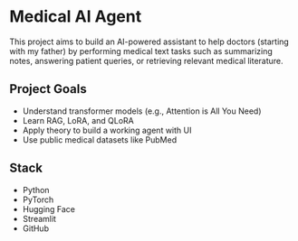 # Medical AI Agent 

This project aims to build an AI-powered assistant to help doctors (starting with my father) by performing medical text tasks such as summarizing notes, answering patient queries, or retrieving relevant medical literature.

## Project Goals
- Understand transformer models (e.g., Attention is All You Need)
- Learn RAG, LoRA, and QLoRA
- Apply theory to build a working agent with UI
- Use public medical datasets like PubMed

## Stack
- Python
- PyTorch
- Hugging Face
- Streamlit
- GitHub